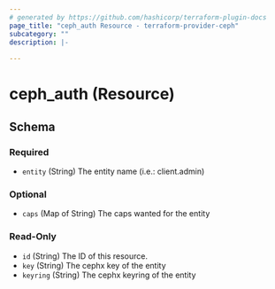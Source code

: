 ```yaml
---
# generated by https://github.com/hashicorp/terraform-plugin-docs
page_title: "ceph_auth Resource - terraform-provider-ceph"
subcategory: ""
description: |-
  
---
```


# ceph_auth (Resource)





<!-- schema generated by tfplugindocs -->
## Schema

### Required

- `entity` (String) The entity name (i.e.: client.admin)

### Optional

- `caps` (Map of String) The caps wanted for the entity

### Read-Only

- `id` (String) The ID of this resource.
- `key` (String) The cephx key of the entity
- `keyring` (String) The cephx keyring of the entity



